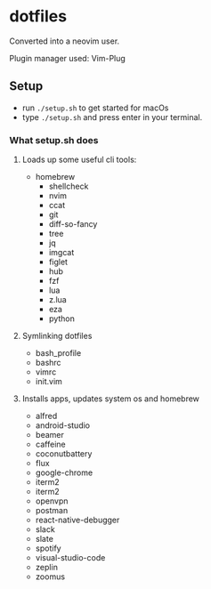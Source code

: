 # dotfiles

Converted into a neovim user.

Plugin manager used: Vim-Plug

## Setup
  - run `./setup.sh` to get started for macOs
  - type `./setup.sh` and press enter in your terminal.

### What setup.sh does

  1. Loads up some useful cli tools:
      - homebrew
        - shellcheck
        - nvim
        - ccat
        - git
        - diff-so-fancy
        - tree
        - jq
        - imgcat
        - figlet
        - hub
        - fzf
        - lua
        - z.lua
        - eza
        - python

  2. Symlinking dotfiles
      - bash_profile
      - bashrc
      - vimrc
      - init.vim

  3. Installs apps, updates system os and homebrew
      - alfred
      - android-studio
      - beamer
      - caffeine
      - coconutbattery
      - flux
      - google-chrome
      - iterm2
      - iterm2
      - openvpn
      - postman
      - react-native-debugger
      - slack
      - slate
      - spotify
      - visual-studio-code
      - zeplin
      - zoomus
